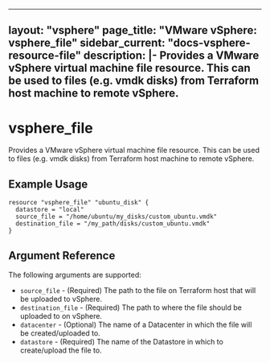 ---
layout: "vsphere"
page_title: "VMware vSphere: vsphere_file"
sidebar_current: "docs-vsphere-resource-file"
description: |-
  Provides a VMware vSphere virtual machine file resource. This can be used to files (e.g. vmdk disks) from Terraform host machine to remote vSphere.
-----------------------------------------------------------------------------------------------------------------------------------------------------

# vsphere\_file

Provides a VMware vSphere virtual machine file resource. This can be used to files (e.g. vmdk disks) from Terraform host machine to remote vSphere.

## Example Usage

```
resource "vsphere_file" "ubuntu_disk" {
  datastore = "local"
  source_file = "/home/ubuntu/my_disks/custom_ubuntu.vmdk"
  destination_file = "/my_path/disks/custom_ubuntu.vmdk"
}
```

## Argument Reference

The following arguments are supported:

* `source_file` - (Required) The path to the file on Terraform host that will be uploaded to vSphere.
* `destination_file` - (Required) The path to where the file should be uploaded to on vSphere.
* `datacenter` - (Optional) The name of a Datacenter in which the file will be created/uploaded to.
* `datastore` - (Required) The name of the Datastore in which to create/upload the file to.
